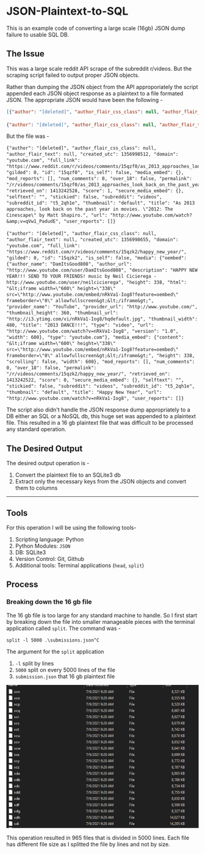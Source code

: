 # JSON-Plaintext-to-SQL
This is an example code of converting a large scale (16gb) JSON dump failure to usable SQL DB.

## The Issue

This was a large scale reddit API scrape of the subreddit r/videos. But the scraping script failed to output proper JSON objects.

Rather than dumping the JSON object from the API approporiately the script appended each JSON object response as a plaintext to a file formated JSON. The appropriate JSON would have been the following -

```JSON
[{"author": "[deleted]", "author_flair_css_class": null, "author_flair_text": null, "created_utc": 1356998512, "domain": "youtube.com", "full_link": "https://www.reddit.com/r/videos/comments/15qzf0/as_2013_approaches_look_back_on_the_past_year_in/", "gilded": 0, "id": "15qzf0", "is_self": false, "media_embed": {}, "mod_reports": [], "num_comments": 0, "over_18": false, "permalink": "/r/videos/comments/15qzf0/as_2013_approaches_look_back_on_the_past_year_in/", "retrieved_on": 1413242528, "score": 1, "secure_media_embed": {}, "selftext": "", "stickied": false, "subreddit": "videos", "subreddit_id": "t5_2qh1e", "thumbnail": "default", "title": "As 2013 approaches, look back on the past year in movies. \"2012: The Cinescape\" by Matt Shapiro.", "url": "http://www.youtube.com/watch?&amp;v=qVw1_PadudE", "user_reports": []},

{"author": "[deleted]", "author_flair_css_class": null, "author_flair_text": null, "created_utc": 1356998655, "domain": "youtube.com", "full_link": "https://www.reddit.com/r/videos/comments/15qzk2/happy_new_year/", "gilded": 0, "id": "15qzk2", "is_self": false, "media": {"oembed": {"author_name": "DamItsGood808", "author_url": "http://www.youtube.com/user/DamItsGood808", "description": "HAPPY NEW YEAR!!! SEND TO YOUR FRIENDS! music by Neil Cicierega - http://www.youtube.com/user/neilcicierega", "height": 338, "html": "&lt;iframe width=\"600\" height=\"338\" src=\"http://www.youtube.com/embed/nRkVa1-Iog8?feature=oembed\" frameborder=\"0\" allowfullscreen&gt;&lt;/iframe&gt;", "provider_name": "YouTube", "provider_url": "http://www.youtube.com/", "thumbnail_height": 360, "thumbnail_url": "http://i3.ytimg.com/vi/nRkVa1-Iog8/hqdefault.jpg", "thumbnail_width": 480, "title": "2013 DANCE!!!", "type": "video", "url": "http://www.youtube.com/watch?v=nRkVa1-Iog8", "version": "1.0", "width": 600}, "type": "youtube.com"}, "media_embed": {"content": "&lt;iframe width=\"600\" height=\"338\" src=\"http://www.youtube.com/embed/nRkVa1-Iog8?feature=oembed\" frameborder=\"0\" allowfullscreen&gt;&lt;/iframe&gt;", "height": 338, "scrolling": false, "width": 600}, "mod_reports": [], "num_comments": 0, "over_18": false, "permalink": "/r/videos/comments/15qzk2/happy_new_year/", "retrieved_on": 1413242522, "score": 0, "secure_media_embed": {}, "selftext": "", "stickied": false, "subreddit": "videos", "subreddit_id": "t5_2qh1e", "thumbnail": "default", "title": "Happy New Year", "url": "http://www.youtube.com/watch?v=nRkVa1-Iog8", "user_reports": []}]
```

But the file was -

```
{"author": "[deleted]", "author_flair_css_class": null, "author_flair_text": null, "created_utc": 1356998512, "domain": "youtube.com", "full_link": "https://www.reddit.com/r/videos/comments/15qzf0/as_2013_approaches_look_back_on_the_past_year_in/", "gilded": 0, "id": "15qzf0", "is_self": false, "media_embed": {}, "mod_reports": [], "num_comments": 0, "over_18": false, "permalink": "/r/videos/comments/15qzf0/as_2013_approaches_look_back_on_the_past_year_in/", "retrieved_on": 1413242528, "score": 1, "secure_media_embed": {}, "selftext": "", "stickied": false, "subreddit": "videos", "subreddit_id": "t5_2qh1e", "thumbnail": "default", "title": "As 2013 approaches, look back on the past year in movies. \"2012: The Cinescape\" by Matt Shapiro.", "url": "http://www.youtube.com/watch?&amp;v=qVw1_PadudE", "user_reports": []}

{"author": "[deleted]", "author_flair_css_class": null, "author_flair_text": null, "created_utc": 1356998655, "domain": "youtube.com", "full_link": "https://www.reddit.com/r/videos/comments/15qzk2/happy_new_year/", "gilded": 0, "id": "15qzk2", "is_self": false, "media": {"oembed": {"author_name": "DamItsGood808", "author_url": "http://www.youtube.com/user/DamItsGood808", "description": "HAPPY NEW YEAR!!! SEND TO YOUR FRIENDS! music by Neil Cicierega - http://www.youtube.com/user/neilcicierega", "height": 338, "html": "&lt;iframe width=\"600\" height=\"338\" src=\"http://www.youtube.com/embed/nRkVa1-Iog8?feature=oembed\" frameborder=\"0\" allowfullscreen&gt;&lt;/iframe&gt;", "provider_name": "YouTube", "provider_url": "http://www.youtube.com/", "thumbnail_height": 360, "thumbnail_url": "http://i3.ytimg.com/vi/nRkVa1-Iog8/hqdefault.jpg", "thumbnail_width": 480, "title": "2013 DANCE!!!", "type": "video", "url": "http://www.youtube.com/watch?v=nRkVa1-Iog8", "version": "1.0", "width": 600}, "type": "youtube.com"}, "media_embed": {"content": "&lt;iframe width=\"600\" height=\"338\" src=\"http://www.youtube.com/embed/nRkVa1-Iog8?feature=oembed\" frameborder=\"0\" allowfullscreen&gt;&lt;/iframe&gt;", "height": 338, "scrolling": false, "width": 600}, "mod_reports": [], "num_comments": 0, "over_18": false, "permalink": "/r/videos/comments/15qzk2/happy_new_year/", "retrieved_on": 1413242522, "score": 0, "secure_media_embed": {}, "selftext": "", "stickied": false, "subreddit": "videos", "subreddit_id": "t5_2qh1e", "thumbnail": "default", "title": "Happy New Year", "url": "http://www.youtube.com/watch?v=nRkVa1-Iog8", "user_reports": []}
```

The script also didn't handle the JSON response dump appropriately to a DB either an SQL or a NoSQL db, this huge set was appended to a plaintext file. This resulted in a 16 gb plaintext file that was difficult to be processed any standard operation.

## The Desired Output

The desired output operation is -

1. Convert the plaintext file to an SQLite3 db
2. Extract only the necessary keys from the JSON objects and convert them to columns

---

## Tools

For this operation I will be using the following tools-

1. Scripting language: Python
1. Python Modules: ```JSON```
1. DB: SQLite3
1. Version Control: Git, Github
1. Additional tools: Terminal applications (```head```, ```split```)


## Process

### Breaking down the 16 gb file

The 16 gb file is too large for any standard machine to handle. So I first start by breaking down the file into smaller manageable pieces with the terminal application called ```split```. The command was -

```shell
split -l 5000 .\submissions.json^C
```

The argument for the `split` application

1. `-l` split by lines
1. `5000` split on every 5000 lines of the file
1. `submission.json` that 16 gb plaintext file

![](2021-07-10-11-43-37.png)

This operation resulted in 965 files that is divided in 5000 lines. Each file has different file size as I splitted the file by lines and not by size.

